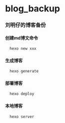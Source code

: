 # blog_backup

### 刘明仔的博客备份

#### 创建md博文命令
``` bash
  hexo new xxx
```

#### 生成博客
``` bash
  hexo generate
```

#### 部署博客
``` bash
  hexo deploy
```

#### 本地博客
``` bash
  hexo server   


